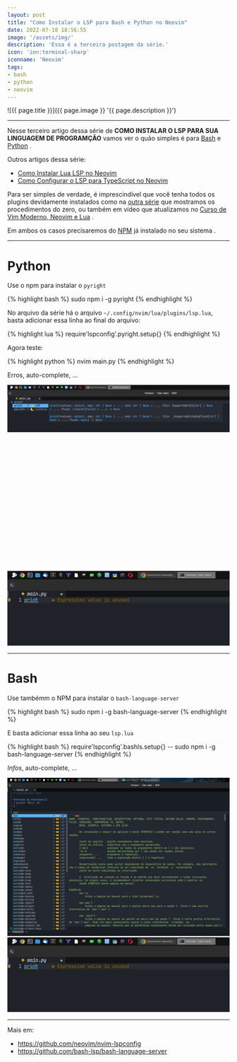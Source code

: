 ```yaml
---
layout: post
title: "Como Instalar o LSP para Bash e Python no Neovim"
date: 2022-07-18 18:56:55
image: '/assets/img/'
description: 'Essa é a terceira postagem da série.'
icon: 'ion:terminal-sharp'
iconname: 'Neovim'
tags:
- bash
- python
- neovim
---
```


![{{ page.title }}]({{ page.image }} '{{ page.description }}')

---

Nesse terceiro artigo dessa série de **COMO INSTALAR O LSP PARA SUA LINGUAGEM DE PROGRAMÇÃO** vamos ver o quão simples é para [Bash](https://terminalroot.com.br/tags#bash) e [Python](https://terminalroot.com.br/tags#python) .

Outros artigos dessa série:
+ [Como Instalar Lua LSP no Neovim](https://terminalroot.com.br/2022/06/como-instalar-lua-lsp-no-neovim.html)
+ [Como Configurar o LSP para TypeScript no Neovim](https://terminalroot.com.br/2022/07/como-configurar-o-lsp-para-typescript-no-neovim.html)


Para ser simples de verdade, é imprescindível que você tenha todos os plugins devidamente instalados como na [outra série](https://terminalroot.com.br/2021/11/tudo-sobre-neovim-com-lua-como-customizar-do-zero.html) que mostramos os procedimentos do zero, ou também em vídeo que atualizamos no [Curso de Vim Moderno, Neovim e Lua](https://terminalroot.com.br/vim) .

Em ambos os casos precisaremos do [NPM](https://terminalroot.com.br/2019/11/como-instalar-nodejs-no-linux-e-primeiros-passos.html) já instalado no seu sistema .

---

# Python
Use o npm para instalar o `pyright`

{% highlight bash %}
sudo npm i -g pyright
{% endhighlight %}

No arquivo da série há o arquivo `~/.config/nvim/lua/plugins/lsp.lua`, basta adicionar essa linha ao final do arquivo:

{% highlight lua %}
require'lspconfig'.pyright.setup{}
{% endhighlight %}

Agora teste:

{% highlight python %}
nvim main.py
{% endhighlight %}

Erros, auto-complete, ...

![Python Image 1](/assets/img/neovim/bash-python/py1.png "Python Image 1") 


<!-- SQUARE - GAMES ROOT -->
<script async src="//pagead2.googlesyndication.com/pagead/js/adsbygoogle.js"></script>
<ins class="adsbygoogle"
style="display:inline-block;width:336px;height:280px"
data-ad-client="ca-pub-2838251107855362"
data-ad-slot="5351066970"></ins>
<script>
(adsbygoogle = window.adsbygoogle || []).push({});
</script>

![Python Image 2](/assets/img/neovim/bash-python/py2.png "Python Image 2") 

---

# Bash
Use tambémm o NPM para instalar o `bash-language-server` 

{% highlight bash %}
sudo npm i -g bash-language-server
{% endhighlight %}

E basta adicionar essa linha ao seu `lsp.lua`

{% highlight bash %}
require'lspconfig'.bashls.setup{} -- sudo npm i -g bash-language-server
{% endhighlight %}

*Infos*, auto-complete, ...

![Bash Image 1](/assets/img/neovim/bash-python/sh1.png "Bash Image 1") 
![Bash Image 2](/assets/img/neovim/bash-python/py2.png "Bash Image 2") 

---

Mais em: 
+ <https://github.com/neovim/nvim-lspconfig>
+ <https://github.com/bash-lsp/bash-language-server>


